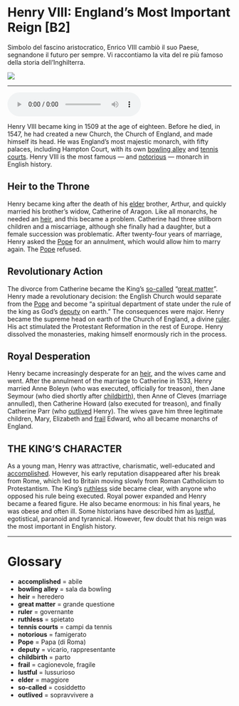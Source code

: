 # Henry VIII: England’s Most Important Reign   [B2]

Simbolo del fascino aristocratico, Enrico VIII cambiò il suo Paese, segnandone il futuro per
sempre. Vi raccontiamo la vita del re più famoso della storia dell’Inghilterra.

![](Henry%20VIII%20England%E2%80%99s%20Most%20Important%20Reign.jpg)

--------------

<div>
<audio controls autoplay>
    <source src="https://raw.githubusercontent.com/dartie/speakup/main/2023-02/Henry%20VIII%20England%E2%80%99s%20Most%20Important%20Reign.mp3" type="audio/mpeg">
</audio>
</div>


Henry VIII became king in 1509 at the age of eighteen. Before he died, in 1547, he had created a new Church, the Church of England, and made himself its head. He was England’s most majestic monarch, with fifty palaces, including Hampton Court, with its own [bowling alley](## "sala da bowling") and [tennis courts](## "campi da tennis"). Henry VIII is the most famous — and [notorious](## "famigerato") — monarch in English history.

## Heir to the Throne
Henry became king after the death of his [elder](## "maggiore") brother, Arthur, and quickly married his brother’s widow, Catherine of Aragon. Like all monarchs, he needed an [heir](## "heredero"), and this became a problem. Catherine had three stillborn children and a miscarriage, although she finally had a daughter, but a female succession was problematic. After twenty-four years of marriage, Henry asked the [Pope](## "Papa (di Roma)") for an annulment, which would allow him to marry again. The [Pope](## "Papa (di Roma)") refused. 

## Revolutionary Action
The divorce from Catherine became the King’s [so-called](## "cosiddetto") “[great matter](## "grande questione")”. Henry made a revolutionary decision: the English Church would separate from the [Pope](## "Papa (di Roma)") and become “a spiritual department of state under the rule of the king as God’s [deputy](## "vicario, rappresentante") on earth.” The consequences were major. Henry became the supreme head on earth of the Church of England, a divine [ruler](## "governante"). His act stimulated the Protestant Reformation in the rest of Europe. Henry dissolved the monasteries, making himself enormously rich in the process.

## Royal Desperation
Henry became increasingly desperate for an [heir](## "heredero"), and the wives came and went. After the annulment of the marriage to Catherine in 1533, Henry married Anne Boleyn (who was executed, officially for treason), then Jane Seymour (who died shortly after [childbirth](## "parto")), then Anne of Cleves (marriage annulled), then Catherine Howard (also executed for treason), and finally Catherine Parr (who [outlived](## "sopravvivere a") Henry). The wives gave him three legitimate children, Mary, Elizabeth and [frail](## "cagionevole, fragile") Edward, who all became monarchs of England. 

## THE KING’S CHARACTER
As a young man, Henry was attractive, charismatic, well-educated and [accomplished](## "abile"). However, his early reputation disappeared after his break from Rome, which led to Britain moving slowly from Roman Catholicism to Protestantism. The King’s [ruthless](## "spietato") side became clear, with anyone who opposed his rule being executed. Royal power expanded and Henry became a feared figure. He also became enormous: in his final years, he was obese and often ill. Some historians have described him as [lustful](## "lussurioso"), egotistical, paranoid and tyrannical. However, few doubt that his reign was the most important in English history.

--------------

<div style = "display:block; clear:both; page-break-after:always;"></div>

# Glossary
* **accomplished** = abile
* **bowling alley** = sala da bowling
* **heir** = heredero
* **great matter** = grande questione
* **ruler** = governante
* **ruthless** = spietato
* **tennis courts** = campi da tennis
* **notorious** = famigerato
* **Pope** = Papa (di Roma)
* **deputy** = vicario, rappresentante
* **childbirth** = parto
* **frail** = cagionevole, fragile
* **lustful** = lussurioso
* **elder** = maggiore
* **so-called** = cosiddetto
* **outlived** = sopravvivere a
